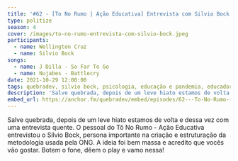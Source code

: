 ```yaml
---
title: '#62 - [To No Rumo | Ação Educativa] Entrevista com Silvio Bock'
type: politize
season: 4 
cover: /images/to-no-rumo-entrevista-com-silvio-bock.jpeg
participants:
  - name: Wellington Cruz
  - name: Silvio Bock
songs:
  - name: J Dilla - So Far To Go
  - name: Nujabes - Battlecry
date: 2021-10-29 12:00:00
tags: quebradev, silvio bock, psicologia, educação e pandemia, educadores, pandemia, escola, alunos
description: 'Salve quebrada, depois de um leve hiato estamos de volta e dessa vez com uma entrevista quente. O pessoal do Tô No Rumo - Ação Educativa entrevistou o Silvio Bock'
embed_url: https://anchor.fm/quebradev/embed/episodes/62---To-No-Rumo--Ao-Educativa-Entrevista-com-Silvio-Bock-e19gsct
---
```


Salve quebrada, depois de um leve hiato estamos de volta e dessa vez com uma entrevista quente. O pessoal do Tô No Rumo - Ação Educativa entrevistou o Silvio Bock, persona importante na criação e estruturação da metodologia usada pela ONG. A ideia foi bem massa e acredito que vocês vão gostar.
Botem o fone, dêem o play e vamo nessa!
